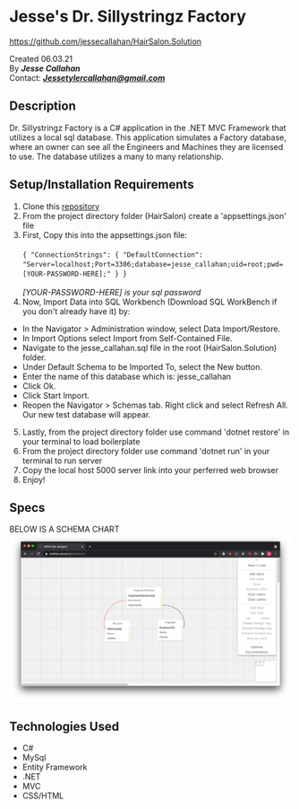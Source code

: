 # Jesse's Dr. Sillystringz Factory
https://github.com/jessecallahan/HairSalon.Solution

Created 06.03.21</br>
By _**Jesse Callahan**_</br>
Contact: _**Jessetylercallahan@gmail.com**_</br>

## Description
Dr. Sillystringz Factory is a C# application in the .NET MVC Framework that utilizes a local sql database. This application simulates a Factory database, where an owner can see all the Engineers and Machines they are licensed to use. The database utilizes a many to many relationship. 

## Setup/Installation Requirements

1. Clone this [repository](https://github.com/jessecallahan/Factory.Solution)
2. From the project directory folder (HairSalon) create a 'appsettings.json' file 
3. First, Copy this into the appsettings.json file:<br/><br/>  `{
    "ConnectionStrings": {
        "DefaultConnection": "Server=localhost;Port=3306;database=jesse_callahan;uid=root;pwd=[YOUR-PASSWORD-HERE];"
    }
}`<br/> <br/> *[YOUR-PASSWORD-HERE] is your sql password*
4. Now, Import Data into SQL Workbench (Download SQL WorkBench if you don't already have it) by:
+ In the Navigator > Administration window, select Data Import/Restore.
+ In Import Options select Import from Self-Contained File.
+ Navigate to the jesse_callahan.sql file in the root (HairSalon.Solution) folder.
+ Under Default Schema to be Imported To, select the New button.
+ Enter the name of this database which is: jesse_callahan
+ Click Ok.
+ Click Start Import.
+ Reopen the Navigator > Schemas tab. Right click and select Refresh All. Our new test database will appear.
5. Lastly, from the project directory folder use command 'dotnet restore' in your terminal to load boilerplate
7. From the project directory folder use command 'dotnet run' in your terminal to run server
8. Copy the local host 5000 server link into your perferred web browser
9. Enjoy!

## Specs
BELOW IS A SCHEMA CHART
![image info](./Factory/wwwroot/images/schema_pic.png)
## Technologies Used
* C#
* MySql
* Entity Framework
* .NET
* MVC
* CSS/HTML


